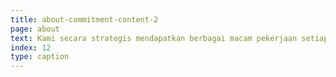 ```yaml
---
title: about-commitment-content-2
page: about
text: Kami secara strategis mendapatkan berbagai macam pekerjaan setiap tahunnya. Mencerminkan rekam jejak unggul dan kredibilitas tinggi dalam industri kelistrikan.
index: 12
type: caption
---
```


